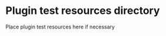 Plugin test resources directory
===============================

Place plugin test resources here if necessary